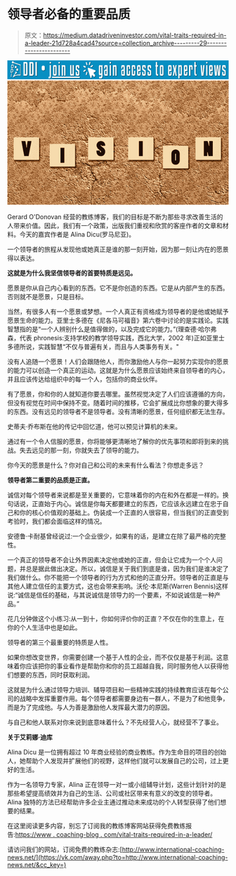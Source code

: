 # 领导者必备的重要品质

> 原文：<https://medium.datadriveninvestor.com/vital-traits-required-in-a-leader-21d728a4cad4?source=collection_archive---------29----------------------->

[![](img/317eb9e9208d79589fb248be4b38a986.png)](http://www.track.datadriveninvestor.com/J12U)![](img/60384b38dced55980bfb9725bb3ccc80.png)

Gerard O'Donovan 经营的教练博客，我们的目标是不断为那些寻求改善生活的人带来价值。因此，我们有一个政策，出版我们重视和欣赏的客座作者的文章和材料。今天的嘉宾作者是 Alina Dicu(罗马尼亚)。

一个领导者的旅程从发现他或她真正是谁的那一刻开始，因为那一刻让内在的愿景得以表达。

**这就是为什么我坚信领导者的首要特质是远见。**

愿景是你从自己内心看到的东西。它不是你创造的东西。它是从内部产生的东西。否则就不是愿景，只是目标。

当然，有很多人有一个愿景或梦想。一个人真正有资格成为领导者的是他或她赋予愿景生命的能力。亚里士多德在《尼各马可福音》第六卷中讨论的是实践论。实践智慧指的是“一个人辨别什么是值得做的，以及完成它的能力。”(理查德·哈尔弗森，代表 phronesis:支持学校的教学领导实践，西北大学，2002 年)正如亚里士多德所说，实践智慧“不仅与普遍有关，而且与人类事务有关。"

没有人追随一个愿景！人们会跟随他人，而你激励他人与你一起努力实现你的愿景的能力可以创造一个真正的运动。这就是为什么愿景应该始终来自领导者的内心，并且应该传达给组织中的每一个人，包括你的商业伙伴。

有了愿景，你和你的人就知道你要去哪里。虽然视觉决定了人们应该遵循的方向，但没有视觉在时间中保持不变。随着时间的推移，它会扩展成比你想象的要大得多的东西。没有远见的领导者不是领导者。没有清晰的愿景，任何组织都无法生存。

史蒂夫·乔布斯在他的传记中回忆道，他可以预见计算机的未来。

通过有一个令人信服的愿景，你将能够更清晰地了解你的优先事项和即将到来的挑战。失去远见的那一刻，你就失去了领导的能力。

你今天的愿景是什么？你对自己和公司的未来有什么看法？你想走多远？

**领导者第二重要的品质是正直。**

诚信对每个领导者来说都是至关重要的，它意味着你的内在和外在都是一样的。换句话说，正直始于内心。诚信是你每天都要建立的东西，它应该永远建立在忠于自己和你的核心价值观的基础上。伪装成一个正直的人很容易，但当我们的正直受到考验时，我们都会面临这样的情况。

安德鲁·卡耐基曾经说过:一个企业很少，如果有的话，是建立在除了最严格的完整性。

一个真正的领导者不会让外界因素决定他或她的正直，但会让它成为一个个人问题，并总是据此做出决定。所以，诚信是关于我们到底是谁，因为我们是谁决定了我们做什么。你不能把一个领导者的行为方式和他的正直分开。领导者的正直是与其他人建立信任的主要方式，这也会带来影响。沃伦·本尼斯(Warren Bennis)这样说:“诚信是信任的基础，与其说诚信是领导力的一个要素，不如说诚信是一种产品。”

花几分钟做这个小练习:从一到十，你如何评价你的正直？不仅在你的生意上，在你的个人生活中也是如此。

领导者的第三个最重要的特质是人性。

如果你想改变世界，你需要创建一个基于人性的企业，而不仅仅是基于利润。这意味着你应该把你的事业看作是帮助你和你的员工超越自我，同时服务他人以获得他们想要的东西，同时获取利润。

这就是为什么通过领导力培训、辅导项目和一些精神实践的持续教育应该在每个公司的战略中发挥重要作用。每个领导者都需要身边有一群人，不是为了和他竞争，而是为了完成他。与人为善是激励他人发挥最大潜力的原因。

与自己和他人联系对你来说到底意味着什么？不先经营人心，就经营不了事业。

**关于艾莉娜·迪库**

Alina Dicu 是一位拥有超过 10 年商业经验的商业教练。作为生命目的项目的创始人，她帮助个人发现并扩展他们的视野，这样他们就可以发展自己的公司，过上更好的生活。

作为一名领导力专家，Alina 正在领导一对一或小组辅导计划，这些计划针对的是那些希望提高绩效并为自己的生活、公司或社区带来有意义的改变的领导者。Alina 独特的方法已经帮助许多企业主通过推动未来成功的个人转型获得了他们想要的结果。

在这里阅读更多内容，别忘了订阅我的教练博客网站获得免费教练报告:[https://www . coaching-blog . com/vital-traits-required-in-a-leader/](https://www.coaching-blog.com/vital-traits-required-in-a-leader/)

请访问我们的网站，订阅免费的教练杂志:[http://www.international-coaching-news.net/](https://vk.com/away.php?to=http://www.international-coaching-news.net/&cc_key=)